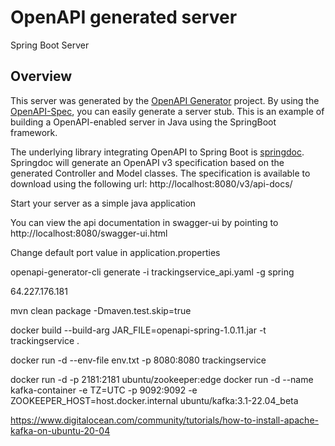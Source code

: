 # OpenAPI generated server

Spring Boot Server

## Overview
This server was generated by the [OpenAPI Generator](https://openapi-generator.tech) project.
By using the [OpenAPI-Spec](https://openapis.org), you can easily generate a server stub.
This is an example of building a OpenAPI-enabled server in Java using the SpringBoot framework.


The underlying library integrating OpenAPI to Spring Boot is [springdoc](https://springdoc.org).
Springdoc will generate an OpenAPI v3 specification based on the generated Controller and Model classes.
The specification is available to download using the following url:
http://localhost:8080/v3/api-docs/

Start your server as a simple java application

You can view the api documentation in swagger-ui by pointing to
http://localhost:8080/swagger-ui.html

Change default port value in application.properties

openapi-generator-cli generate -i trackingservice_api.yaml -g spring


64.227.176.181

mvn clean package -Dmaven.test.skip=true

docker build --build-arg JAR_FILE=openapi-spring-1.0.11.jar -t trackingservice .

docker run -d --env-file env.txt -p 8080:8080 trackingservice

docker run -d -p 2181:2181 ubuntu/zookeeper:edge
docker run -d --name kafka-container -e TZ=UTC -p 9092:9092 -e ZOOKEEPER_HOST=host.docker.internal ubuntu/kafka:3.1-22.04_beta

https://www.digitalocean.com/community/tutorials/how-to-install-apache-kafka-on-ubuntu-20-04


